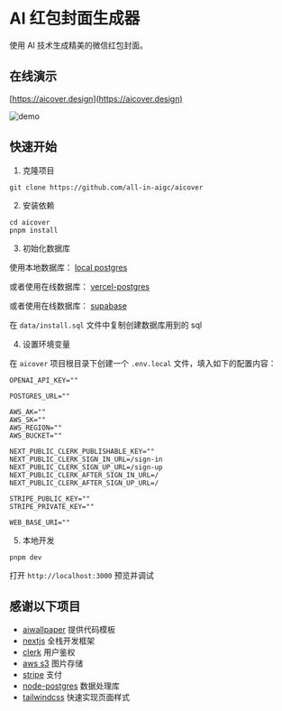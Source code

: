 # AI 红包封面生成器

使用 AI 技术生成精美的微信红包封面。

## 在线演示

[https://aicover.design](https://aicover.design)

![demo](./preview.png)

## 快速开始

1. 克隆项目

```shell
git clone https://github.com/all-in-aigc/aicover
```

2. 安装依赖

```shell
cd aicover
pnpm install
```

3. 初始化数据库

使用本地数据库： [local postgres](https://wiki.postgresql.org/wiki/Homebrew)

或者使用在线数据库： [vercel-postgres](https://vercel.com/docs/storage/vercel-postgres)

或者使用在线数据库： [supabase](https://supabase.com/)

在 `data/install.sql` 文件中复制创建数据库用到的 sql

4. 设置环境变量

在 `aicover` 项目根目录下创建一个 `.env.local` 文件，填入如下的配置内容：

```
OPENAI_API_KEY=""

POSTGRES_URL=""

AWS_AK=""
AWS_SK=""
AWS_REGION=""
AWS_BUCKET=""

NEXT_PUBLIC_CLERK_PUBLISHABLE_KEY=""
NEXT_PUBLIC_CLERK_SIGN_IN_URL=/sign-in
NEXT_PUBLIC_CLERK_SIGN_UP_URL=/sign-up
NEXT_PUBLIC_CLERK_AFTER_SIGN_IN_URL=/
NEXT_PUBLIC_CLERK_AFTER_SIGN_UP_URL=/

STRIPE_PUBLIC_KEY=""
STRIPE_PRIVATE_KEY=""

WEB_BASE_URI=""
```

5. 本地开发

```shell
pnpm dev
```

打开 `http://localhost:3000` 预览并调试

## 感谢以下项目

- [aiwallpaper](https://aiwallpaper.shop) 提供代码模板
- [nextjs](https://nextjs.org/docs) 全栈开发框架
- [clerk](https://clerk.com/docs/quickstarts/nextjs) 用户鉴权
- [aws s3](https://docs.aws.amazon.com/AmazonS3/latest/userguide/upload-objects.html) 图片存储
- [stripe](https://stripe.com/docs/development) 支付
- [node-postgres](https://node-postgres.com/) 数据处理库
- [tailwindcss](https://tailwindcss.com/) 快速实现页面样式

